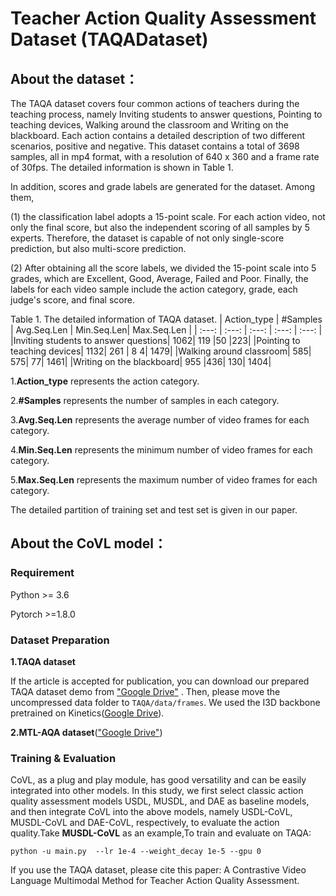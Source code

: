 # Teacher Action Quality Assessment Dataset (TAQADataset)

## About the dataset：

  The TAQA dataset covers four common actions of teachers during the teaching process, namely Inviting students to answer questions, Pointing to teaching devices, Walking around the classroom and Writing on the blackboard. Each action contains a detailed description of two different scenarios, positive and negative. This dataset contains a total of 3698 samples, all in mp4 format, with a resolution of 640 x 360 and a frame rate of 30fps. The detailed information is shown in Table 1.

  In addition, scores and grade labels are generated for the dataset. Among them,

(1) the classification label adopts a 15-point scale. For each action video, not only the final score, but also the independent scoring of all samples by 5 experts. Therefore, the dataset is capable of not only single-score prediction, but also multi-score prediction.

(2) After obtaining all the score labels, we divided the 15-point scale into 5 grades, which are Excellent, Good, Average, Failed and Poor. Finally, the labels for each video sample include the action category, grade, each judge's score, and final score.

Table 1. The detailed information of TAQA dataset.
| Action_type | #Samples | Avg.Seq.Len | Min.Seq.Len| Max.Seq.Len |
| :---: | :---: | :---: | :---: | :---: | 
|Inviting students to answer questions|	1062|	119	|50	|223|
|Pointing to teaching devices|	1132|	261	| 8 4|	1479|
|Walking around classroom|	585|	575|	77|	1461|
|Writing on the blackboard|	955	|436|	130|	1404|

1.**Action_type** represents the action category.

2.**#Samples** represents the number of samples in each category. 

3.**Avg.Seq.Len** represents the average number of video frames for each category. 

4.**Min.Seq.Len** represents the minimum number of video frames for each category.

5.**Max.Seq.Len** represents the maximum number of video frames for each category. 

The detailed partition of training set and test set is given in our paper.

## About the CoVL model：

### Requirement
Python >= 3.6

Pytorch >=1.8.0

### Dataset Preparation
**1.TAQA dataset**

If the article is accepted for publication, you can download our prepared TAQA dataset demo from ["Google Drive"](https://drive.google.com/file/d/13Rr3XIo5t2QygmerOVCFn1pRiyg4wPVC/view?usp=sharing) . Then, please move the uncompressed data folder to `TAQA/data/frames`. We used the I3D backbone pretrained on Kinetics([Google Drive](https://drive.google.com/file/d/1M_4hN-beZpa-eiYCvIE7hsORjF18LEYU/)).

**2.MTL-AQA dataset**(["Google Drive"](https://drive.google.com/file/d/1T7bVrqdElRLoR3l6TxddFQNPAUIgAJL7/))

### Training & Evaluation

CoVL, as a plug and play module, has good versatility and can be easily integrated into other models. In this study, we first select classic action quality assessment models USDL, MUSDL, and DAE as baseline models, and then integrate CoVL into the above models, namely USDL-CoVL, MUSDL-CoVL and DAE-CoVL, respectively, to evaluate the action quality.Take **MUSDL-CoVL** as an example,To train and evaluate on TAQA:

` python -u main.py  --lr 1e-4 --weight_decay 1e-5 --gpu 0 `

If you use the TAQA dataset, please cite this paper: A Contrastive Video Language Multimodal Method for Teacher Action Quality Assessment.
